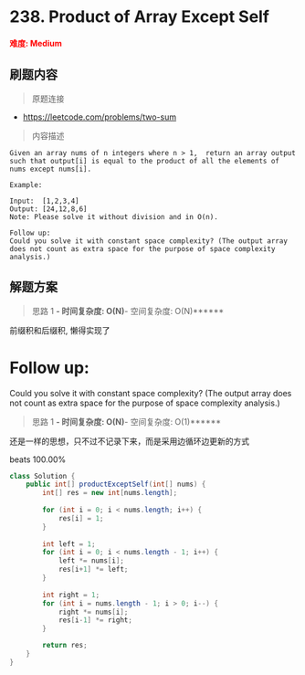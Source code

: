 # 238. Product of Array Except Self

**<font color=red>难度: Medium</font>**

## 刷题内容

> 原题连接

* https://leetcode.com/problems/two-sum

> 内容描述

```
Given an array nums of n integers where n > 1,  return an array output such that output[i] is equal to the product of all the elements of nums except nums[i].

Example:

Input:  [1,2,3,4]
Output: [24,12,8,6]
Note: Please solve it without division and in O(n).

Follow up:
Could you solve it with constant space complexity? (The output array does not count as extra space for the purpose of space complexity analysis.)
```

## 解题方案

> 思路 1
******- 时间复杂度: O(N)******- 空间复杂度: O(N)******

前缀积和后缀积, 懒得实现了


# Follow up:
Could you solve it with constant space complexity? (The output array does not count as extra space for the purpose of space complexity analysis.)

> 思路 1
******- 时间复杂度: O(N)******- 空间复杂度: O(1)******

还是一样的思想，只不过不记录下来，而是采用边循环边更新的方式

beats 100.00%


```java
class Solution {
    public int[] productExceptSelf(int[] nums) {
        int[] res = new int[nums.length];
        
        for (int i = 0; i < nums.length; i++) {
            res[i] = 1;
        }
        
        int left = 1;
        for (int i = 0; i < nums.length - 1; i++) {
            left *= nums[i];
            res[i+1] *= left;
        }
        
        int right = 1;
        for (int i = nums.length - 1; i > 0; i--) {
            right *= nums[i];
            res[i-1] *= right;
        }

        return res;
    }
}
```
